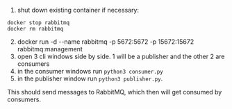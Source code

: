 1. shut down existing container if necessary:
```
docker stop rabbitmq
docker rm rabbitmq
```
2. docker run -d --name rabbitmq -p 5672:5672 -p 15672:15672 rabbitmq:management
3. open 3 cli windows side by side. 1 will be a publisher and the other 2 are consumers
4. in the consumer windows run `python3 consumer.py`
5. in the publisher window run `python3 publisher.py`. 

This should send messages to RabbitMQ, which then will get consumed by consumers.